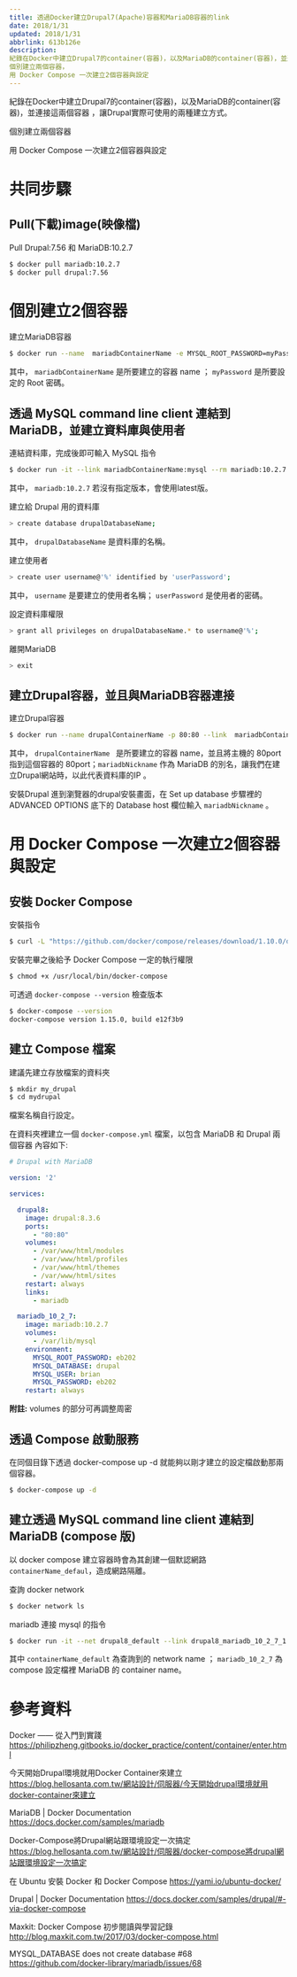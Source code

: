```yaml
---
title: 透過Docker建立Drupal7(Apache)容器和MariaDB容器的link
date: 2018/1/31
updated: 2018/1/31
abbrlink: 613b126e
description: 
紀錄在Docker中建立Drupal7的container(容器)，以及MariaDB的container(容器)，並連接這兩個容器 ，讓Drupal實際可使用的兩種建立方式。
個別建立兩個容器，
用 Docker Compose 一次建立2個容器與設定
---
```

紀錄在Docker中建立Drupal7的container(容器)，以及MariaDB的container(容器)，並連接這兩個容器 ，讓Drupal實際可使用的兩種建立方式。

個別建立兩個容器

用 Docker Compose 一次建立2個容器與設定
<!--more-->
# 共同步驟

## Pull(下載)image(映像檔)

Pull Drupal:7.56 和 MariaDB:10.2.7
```bash
$ docker pull mariadb:10.2.7
$ docker pull drupal:7.56
```

# 個別建立2個容器

建立MariaDB容器
```bash
$ docker run --name  mariadbContainerName -e MYSQL_ROOT_PASSWORD=myPassword -d mariadb:10.2.7
```
其中，  `mariadbContainerName` 是所要建立的容器 name ； `myPassword` 是所要設定的 Root 密碼。

## 透過 MySQL command line client 連結到 MariaDB，並建立資料庫與使用者

連結資料庫，完成後即可輸入 MySQL 指令
```bash
$ docker run -it --link mariadbContainerName:mysql --rm mariadb:10.2.7 sh -c 'exec mysql -h"$MYSQL_PORT_3306_TCP_ADDR" -p"$MYSQL_PORT_3306_TCP_PORT" -uroot -p"$MYSQL_ENV_MYSQL_ROOT_PASSWORD"'
```
其中， `mariadb:10.2.7` 若沒有指定版本，會使用latest版。

建立給 Drupal 用的資料庫
```bash
> create database drupalDatabaseName;
```
其中， `drupalDatabaseName` 是資料庫的名稱。

建立使用者
```bash
> create user username@'%' identified by 'userPassword';
```
其中， `username` 是要建立的使用者名稱； `userPassword` 是使用者的密碼。

設定資料庫權限
```bash
> grant all privileges on drupalDatabaseName.* to username@'%';
```

離開MariaDB
```bash
> exit
```

## 建立Drupal容器，並且與MariaDB容器連接

建立Drupal容器
```bash
$ docker run --name drupalContainerName -p 80:80 --link  mariadbContainerName:mariadbNickname -d drupal:7.56
```
其中， `drupalContainerName ` 是所要建立的容器 name，並且將主機的 80port 指到這個容器的 80port；`mariadbNickname` 作為 MariaDB 的別名，讓我們在建立Drupal網站時，以此代表資料庫的IP 。

安裝Drupal
進到瀏覽器的drupal安裝畫面，在 Set up database 步驟裡的 ADVANCED OPTIONS 底下的 Database host 欄位輸入 `mariadbNickname` 。

# 用 Docker Compose 一次建立2個容器與設定

## 安裝 Docker Compose

安裝指令
```bash
$ curl -L "https://github.com/docker/compose/releases/download/1.10.0/docker-compose-$(uname -s)-$(uname -m)" -o /usr/local/bin/docker-compose
```

安裝完畢之後給予 Docker Compose 一定的執行權限
```bash
$ chmod +x /usr/local/bin/docker-compose
```

可透過 `docker-compose --version` 檢查版本
```bash
$ docker-compose --version
docker-compose version 1.15.0, build e12f3b9
```

## 建立 Compose 檔案

建議先建立存放檔案的資料夾
```bash
$ mkdir my_drupal
$ cd mydrupal
```
檔案名稱自行設定。

在資料夾裡建立一個 `docker-compose.yml` 檔案，以包含 MariaDB 和 Drupal 兩個容器
內容如下:
```yaml
# Drupal with MariaDB

version: '2'

services:

  drupal8:
    image: drupal:8.3.6
    ports:
      - "80:80"
    volumes:
      - /var/www/html/modules
      - /var/www/html/profiles
      - /var/www/html/themes
      - /var/www/html/sites
    restart: always
    links:
      - mariadb

  mariadb_10_2_7:
    image: mariadb:10.2.7
    volumes:
      - /var/lib/mysql
    environment:
      MYSQL_ROOT_PASSWORD: eb202
      MYSQL_DATABASE: drupal
      MYSQL_USER: brian
      MYSQL_PASSWORD: eb202
    restart: always
```
**附註:** volumes 的部分可再調整周密

## 透過 Compose 啟動服務

在同個目錄下透過 docker-compose up -d 就能夠以剛才建立的設定檔啟動那兩個容器。
```bash
$ docker-compose up -d
```

## 建立透過 MySQL command line client 連結到 MariaDB (compose 版)

以 docker compose 建立容器時會為其創建一個默認網路 `containerName_defaul`，造成網路隔離。

查詢 docker network
```bash
$ docker network ls
```

mariadb 連接 mysql 的指令
```bash
$ docker run -it --net drupal8_default --link drupal8_mariadb_10_2_7_1:mysql --rm mariadb:10.2.7 sh -c 'exec mysql -h"$MYSQL_PORT_3306_TCP_ADDR" mariadb_10_2_7 -p"$MYSQL_PORT_3306_TCP_PORT" -uroot -p"$MYSQL_ENV_MYSQL_ROOT_PASSWORD"'
```
其中 `containerName_default` 為查詢到的 network name ； `mariadb_10_2_7` 為 compose 設定檔裡 MariaDB 的 container name。

# 參考資料

Docker —— 從入門到實踐
<https://philipzheng.gitbooks.io/docker_practice/content/container/enter.html>

今天開始Drupal環境就用Docker Container來建立
<https://blog.hellosanta.com.tw/網站設計/伺服器/今天開始drupal環境就用docker-container來建立>

MariaDB | Docker Documentation
<https://docs.docker.com/samples/mariadb>

Docker-Compose將Drupal網站跟環境設定一次搞定
<https://blog.hellosanta.com.tw/網站設計/伺服器/docker-compose將drupal網站跟環境設定一次搞定>

在 Ubuntu 安裝 Docker 和 Docker Compose
<https://yami.io/ubuntu-docker/>

Drupal | Docker Documentation
<https://docs.docker.com/samples/drupal/#-via-docker-compose>

Maxkit: Docker Compose 初步閱讀與學習記錄
<http://blog.maxkit.com.tw/2017/03/docker-compose.html>

MYSQL_DATABASE does not create database #68
<https://github.com/docker-library/mariadb/issues/68>
<!--stackedit_data:
eyJoaXN0b3J5IjpbLTEwOTg5NDIwMThdfQ==
-->